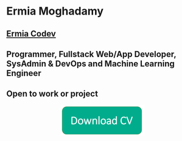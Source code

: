 # Ermia Moghadamy
## <a href="https://ErmiaCodev.github.io">Ermia Codev</a>
## Programmer, Fullstack Web/App Developer, SysAdmin & DevOps and Machine Learning Engineer

## Open to work or project

<div align="center">
  <a href="resume.pdf" align="center">
    <img align="center" height="80" src="https://raw.githubusercontent.com/aerogluMU/aerogluMU/main/src/CV_Button_v5.png">
  </a>
</div>
